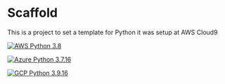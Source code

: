 # Scaffold
This is a project to set a template for Python it was setup at AWS Cloud9

[![AWS Python 3.8](https://github.com/ademido/scaffold/actions/workflows/main.yml/badge.svg)](https://github.com/ademido/scaffold/actions/workflows/main.yml)

[![Azure Python 3.7.16](https://github.com/ademido/scaffold/actions/workflows/azure.yml/badge.svg)](https://github.com/ademido/scaffold/actions/workflows/azure.yml)

[![GCP Python 3.9.16](https://github.com/ademido/scaffold/actions/workflows/gcp.yml/badge.svg)](https://github.com/ademido/scaffold/actions/workflows/gcp.yml)
